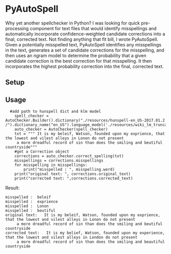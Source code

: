 # PyAutoSpell


Why yet another spellchecker in Python? I was looking for quick pre-processing component for text files that would identify misspellings and automatically incorporate confidence-weighted candidate corrections into a final, corrected text. Not finding anything that fit bill, I wrote PyAutoSpell. Given a potentially misspelled text, PyAutoSpell identifies any misspellings in the text, generates a set of candidate corrections for the misspelling, and then uses an ngram model to determine the probability that a given candidate correction is the best correction for that misspelling. It then incorporates the highest probability correction into the final, corrected text. 

## Setup


## Usage
```
  #add path to hunspell dict and klm model
    spell_checker = AutoChecker.Builder().dictionary("./resources/hunspell-en_US-2017.01.2 /").dictionary_name("en_US").language_model('./resources/wiki_lm_truncated_c.klm').build()
    auto_checker = AutoChecker(spell_checker)
    txt = """ It is my beleif, Watson, founded upon my exprience, that the lowest and vilest alleys in Lonon do not present 
     a more dreadful record of sin than does the smiling and beutiful countryside"""
    #get a Correction object
    corrections = auto_checker.correct_spelling(txt)
    misspellings = corrections.misspellings
    for misspelling in misspellings:
        print("misspelled : ", misspelling.word)
    print("original text: ", corrections.original_text)
    print("corrected text: ",corrections.corrected_text)
```
Result:
```
misspelled :  beleif
misspelled :  exprience
misspelled :  Lonon
misspelled :  beutiful
original text:   It is my beleif, Watson, founded upon my exprience, that the lowest and vilest alleys in Lonon do not present 
     a more dreadful record of sin than does the smiling and beutiful countryside
corrected text:   It is my belief, Watson, founded upon my experience, that the lowest and vilest alleys in London do not present 
     a more dreadful record of sin than does the smiling and beautiful countryside
```
